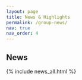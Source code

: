 ```yaml
---
layout: page
title: News & Highlights
permalink: /group-news/
nav: true
nav_order: 4
---
```

<h2 style="text-align: left;">News</h2>

{% include news_all.html %}

